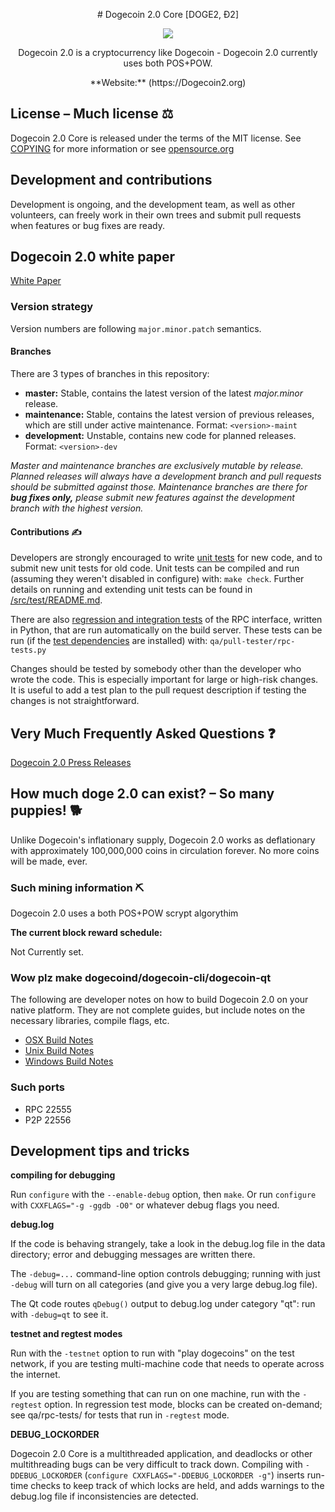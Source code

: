 <p align="center"># Dogecoin 2.0 Core [DOGE2, Ð2]

<p align="center"><img src=https://secureservercdn.net/192.169.223.13/508.3aa.myftpupload.com/wp-content/uploads/2021/05/ezgif-2-c3de0b290031.gif></p>

<p align="center">Dogecoin 2.0 is a cryptocurrency like Dogecoin - 
Dogecoin 2.0 currently uses both POS+POW.</p>
<p align="center"> **Website:** (https://Dogecoin2.org)</p>

## License – Much license ⚖️
Dogecoin 2.0 Core is released under the terms of the MIT license. See
[COPYING](COPYING) for more information or see
[opensource.org](https://opensource.org/licenses/MIT)

## Development and contributions 
Development is ongoing, and the development team, as well as other volunteers,
can freely work in their own trees and submit pull requests when features or
bug fixes are ready.


## Dogecoin 2.0 white paper

[White Paper](https://secureservercdn.net/192.169.223.13/508.3aa.myftpupload.com/wp-content/uploads/2021/05/Whitepater-of-Dogecoin-2_0.pdf)

### Version strategy
Version numbers are following ```major.minor.patch``` semantics.

#### Branches
There are 3 types of branches in this repository:

- **master:** Stable, contains the latest version of the latest *major.minor* release.
- **maintenance:** Stable, contains the latest version of previous releases, which are still under active maintenance. Format: ```<version>-maint```
- **development:** Unstable, contains new code for planned releases. Format: ```<version>-dev```

*Master and maintenance branches are exclusively mutable by release. Planned*
*releases will always have a development branch and pull requests should be*
*submitted against those. Maintenance branches are there for **bug fixes only,***
*please submit new features against the development branch with the highest version.*

#### Contributions ✍️

Developers are strongly encouraged to write [unit tests](src/test/README.md) for new code, and to
submit new unit tests for old code. Unit tests can be compiled and run
(assuming they weren't disabled in configure) with: `make check`. Further details on running
and extending unit tests can be found in [/src/test/README.md](/src/test/README.md).

There are also [regression and integration tests](/qa) of the RPC interface, written
in Python, that are run automatically on the build server.
These tests can be run (if the [test dependencies](/qa) are installed) with: `qa/pull-tester/rpc-tests.py`

Changes should be tested by somebody other than the developer who wrote the
code. This is especially important for large or high-risk changes. It is useful
to add a test plan to the pull request description if testing the changes is
not straightforward.

## Very Much Frequently Asked Questions ❓

[Dogecoin 2.0 Press Releases](https://www.dogecoin2.org/press/)

## How much doge 2.0 can exist? – So many puppies! 🐕
Unlike Dogecoin's inflationary supply, Dogecoin 2.0 works as deflationary with
approximately 100,000,000 coins in circulation forever. No more coins will be made, ever.


### Such mining information ⛏

Dogecoin 2.0 uses a both POS+POW scrypt algorythim 


**The current block reward schedule:**

Not Currently set.

### Wow plz make dogecoind/dogecoin-cli/dogecoin-qt

  The following are developer notes on how to build Dogecoin 2.0 on your native platform. They are not complete guides, but include notes on the necessary libraries, compile flags, etc.

  - [OSX Build Notes](doc/build-osx.md)
  - [Unix Build Notes](doc/build-unix.md)
  - [Windows Build Notes](doc/build-windows.md)

### Such ports

- RPC 22555
- P2P 22556

## Development tips and tricks

**compiling for debugging**

Run `configure` with the `--enable-debug` option, then `make`. Or run `configure` with
`CXXFLAGS="-g -ggdb -O0"` or whatever debug flags you need.

**debug.log**

If the code is behaving strangely, take a look in the debug.log file in the data directory;
error and debugging messages are written there.

The `-debug=...` command-line option controls debugging; running with just `-debug` will turn
on all categories (and give you a very large debug.log file).

The Qt code routes `qDebug()` output to debug.log under category "qt": run with `-debug=qt`
to see it.

**testnet and regtest modes**

Run with the `-testnet` option to run with "play dogecoins" on the test network, if you
are testing multi-machine code that needs to operate across the internet.

If you are testing something that can run on one machine, run with the `-regtest` option.
In regression test mode, blocks can be created on-demand; see qa/rpc-tests/ for tests
that run in `-regtest` mode.

**DEBUG_LOCKORDER**

Dogecoin 2.0 Core is a multithreaded application, and deadlocks or other multithreading bugs
can be very difficult to track down. Compiling with `-DDEBUG_LOCKORDER` (`configure
CXXFLAGS="-DDEBUG_LOCKORDER -g"`) inserts run-time checks to keep track of which locks
are held, and adds warnings to the debug.log file if inconsistencies are detected.
